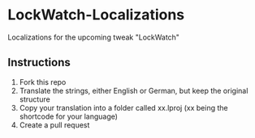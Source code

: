 # LockWatch-Localizations
Localizations for the upcoming tweak "LockWatch"

## Instructions
1. Fork this repo
2. Translate the strings, either English or German, but keep the original structure
3. Copy your translation into a folder called xx.lproj (xx being the shortcode for your language)
4. Create a pull request